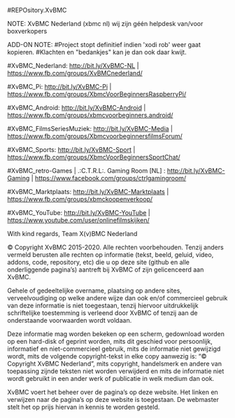 #REPOsitory.XvBMC
 
NOTE: XvBMC Nederland (xbmc nl) wij zijn géén helpdesk van/voor boxverkopers
 
ADD-ON NOTE: 
#Project stopt definitief indien 'xodi rob' weer gaat kopieren.
#Klachten en "bedankjes" kan je dan ook daar kwijt.
 
  
   
#XvBMC_Nederland:
http://bit.ly/XvBMC-NL | https://www.fb.com/groups/XvBMCnederland/
 
#XvBMC_Pi:
http://bit.ly/XvBMC-Pi | https://www.fb.com/groups/XbmcVoorBeginnersRaspberryPi/
 
#XvBMC_Android:
http://bit.ly/XvBMC-Android | https://www.fb.com/groups/xbmcvoorbeginners.android/
 
#XvBMC_FilmsSeriesMuziek:
http://bit.ly/XvBMC-Media | https://www.fb.com/groups/XbmcvoorbeginnersfilmsForum/
 
#XvBMC_Sports:
http://bit.ly/XvBMC-Sport | https://www.fb.com/groups/XbmcVoorBeginnersSportChat/
 
#XvBMC_retro-Games         |                  .:C.T.R.L:. Gaming Room [NL] :
http://bit.ly/XvBMC-Gaming | https://www.facebook.com/groups/ctrlgamingroom/
 
#XvBMC_Marktplaats:
http://bit.ly/XvBMC-Marktplaats | https://www.fb.com/groups/xbmckoopenverkoop/
 
#XvBMC_YouTube:
http://bit.ly/XvBMC-YouTube | https://www.youtube.com/user/onlinefilmskijken/
   
  
 
With kind regards, 
Team X(v)BMC Nederland 
 
  
© Copyright XvBMC 2015-2020. Alle rechten voorbehouden. Tenzij anders vermeld berusten alle rechten op informatie (tekst, beeld, geluid, video, addons, code, repository, etc) die u op deze site (github en alle onderliggende pagina’s) aantreft bij XvBMC of zijn gelicenceerd aan XvBMC.
 
Gehele of gedeeltelijke overname, plaatsing op andere sites, verveelvoudiging op welke andere wijze dan ook en/of commercieel gebruik van deze informatie is niet toegestaan, tenzij hiervoor uitdrukkelijk schriftelijke toestemming is verleend door XvBMC of tenzij aan de onderstaande voorwaarden wordt voldaan.
 
Deze informatie mag worden bekeken op een scherm, gedownload worden op een hard-disk of geprint worden, mits dit geschied voor persoonlijk, informatief en niet-commercieel gebruik, mits de informatie niet gewijzigd wordt, mits de volgende copyright-tekst in elke copy aanwezig is: “© Copyright XvBMC Nederland”, mits copyright, handelsmerk en andere van toepassing zijnde teksten niet worden verwijderd en mits de informatie niet wordt gebruikt in een ander werk of publicatie in welk medium dan ook.
 
XvBMC voert het beheer over de pagina’s op deze website. Het linken en verwijzen naar de pagina’s op deze website is toegestaan. De webmaster stelt het op prijs hiervan in kennis te worden gesteld.
 